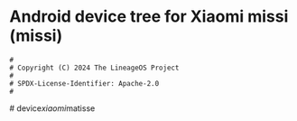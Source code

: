 # Android device tree for Xiaomi missi (missi)

```
#
# Copyright (C) 2024 The LineageOS Project
#
# SPDX-License-Identifier: Apache-2.0
#
```
#   d e v i c e _ x i a o m i _ m a t i s s e  
 